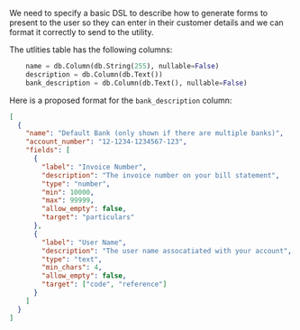 We need to specify a basic DSL to describe how to generate forms to present to the user so they can enter in their customer details and we can format it correctly to send to the utility.

The utlities table has the following columns:

```python
    name = db.Column(db.String(255), nullable=False)
    description = db.Column(db.Text())
    bank_description = db.Column(db.Text(), nullable=False)
```

Here is a proposed format for the `bank_description` column:

```json
[
  {
    "name": "Default Bank (only shown if there are multiple banks)",
    "account_number": "12-1234-1234567-123",
    "fields": [
      {
        "label": "Invoice Number",
        "description": "The invoice number on your bill statement",
        "type": "number",
        "min": 10000,
        "max": 99999,
        "allow_empty": false,
        "target": "particulars"
      },
      {
        "label": "User Name",
        "description": "The user name assocatiated with your account",
        "type": "text",
        "min_chars": 4,
        "allow_empty": false,
        "target": ["code", "reference"]
      }
    ]
  }
]
```
